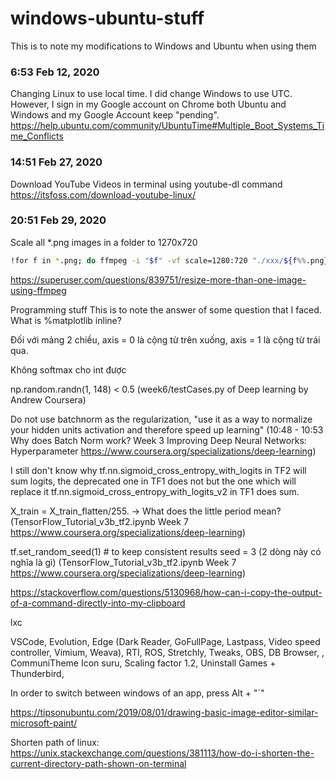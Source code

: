 # windows-ubuntu-stuff
This is to note my modifications to Windows and Ubuntu when using them

### 6:53 Feb 12, 2020
Changing Linux to use local time. 
I did change Windows to use UTC. However, I sign in my Google account on Chrome both Ubuntu and Windows and my Google Account keep "pending". 
https://help.ubuntu.com/community/UbuntuTime#Multiple_Boot_Systems_Time_Conflicts

### 14:51 Feb 27, 2020
Download YouTube Videos in terminal using youtube-dl command
https://itsfoss.com/download-youtube-linux/

### 20:51 Feb 29, 2020
Scale all *.png images in a folder to 1270x720  
```bash
!for f in *.png; do ffmpeg -i "$f" -vf scale=1280:720 "./xxx/${f%%.png}.png"; done  
```
https://superuser.com/questions/839751/resize-more-than-one-image-using-ffmpeg

Programming stuff
This is to note the answer of some question that I faced.  
What is %matplotlib inline?


Đối với mảng 2 chiều, axis = 0 là cộng từ trên xuống, axis = 1 là cộng từ trái qua.  

Không softmax cho int được

np.random.randn(1, 148) < 0.5 (week6/testCases.py of Deep learning by Andrew Coursera)  

Do not use batchnorm as the regularization, "use it as a way to normalize your hidden units activation and therefore speed up learning" (10:48 - 10:53 Why does Batch Norm work? Week 3 Improving Deep Neural Networks: Hyperparameter https://www.coursera.org/specializations/deep-learning)  

I still don't know why tf.nn.sigmoid_cross_entropy_with_logits in TF2 will sum logits, the deprecated one in TF1 does not but the one which will replace it tf.nn.sigmoid_cross_entropy_with_logits_v2 in TF1 does sum.  

X_train = X_train_flatten/255. -> What does the little period mean? (TensorFlow_Tutorial_v3b_tf2.ipynb Week 7 https://www.coursera.org/specializations/deep-learning)  

tf.set_random_seed(1)                             # to keep consistent results
seed = 3 (2 dòng này có nghĩa là gì) (TensorFlow_Tutorial_v3b_tf2.ipynb Week 7 https://www.coursera.org/specializations/deep-learning)  

https://stackoverflow.com/questions/5130968/how-can-i-copy-the-output-of-a-command-directly-into-my-clipboard  

lxc  

VSCode, Evolution, Edge (Dark Reader, GoFullPage, Lastpass, Video speed controller, Vimium, Weava), RTI, ROS, Stretchly, Tweaks, OBS, DB Browser,  , CommuniTheme Icon suru, Scaling factor 1.2, Uninstall Games + Thunderbird,  

In order to switch between windows of an app, press Alt + "`"

https://tipsonubuntu.com/2019/08/01/drawing-basic-image-editor-similar-microsoft-paint/  

Shorten path of linux: https://unix.stackexchange.com/questions/381113/how-do-i-shorten-the-current-directory-path-shown-on-terminal
